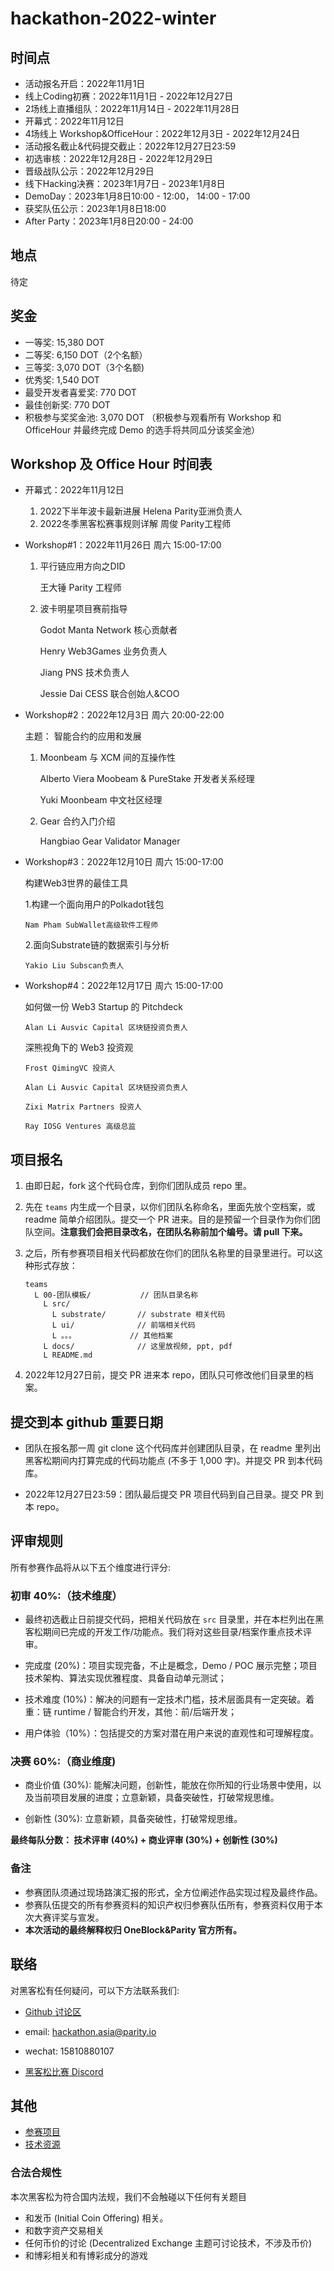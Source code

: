 
# hackathon-2022-winter

## 时间点
- 活动报名开启：2022年11月1日
- 线上Coding初赛：2022年11月1日 - 2022年12月27日
- 2场线上直播组队：2022年11月14日 - 2022年11月28日
- 开幕式：2022年11月12日
- 4场线上 Workshop&OfficeHour：2022年12月3日 - 2022年12月24日
- 活动报名截止&代码提交截止：2022年12月27日23:59
- 初选审核：2022年12月28日 - 2022年12月29日
- 晋级战队公示：2022年12月29日
- 线下Hacking决赛：2023年1月7日 - 2023年1月8日
- DemoDay：2023年1月8日10:00 - 12:00， 14:00 - 17:00
- 获奖队伍公示：2023年1月8日18:00
- After Party：2023年1月8日20:00 - 24:00
## 地点
待定

## 奖金
- 一等奖: 15,380 DOT
- 二等奖: 6,150 DOT（2个名额）
- 三等奖: 3,070 DOT（3个名额)
- 优秀奖: 1,540 DOT
- 最受开发者喜爱奖: 770 DOT
- 最佳创新奖: 770 DOT
- 积极参与奖奖金池: 3,070 DOT
（积极参与观看所有 Workshop 和 OfficeHour 并最终完成 Demo 的选手将共同瓜分该奖金池）

## Workshop 及 Office Hour 时间表
- 开幕式：2022年11月12日

  1. 2022下半年波卡最新进展 Helena Parity亚洲负责人
  2. 2022冬季黑客松赛事规则详解 周俊 Parity工程师
- Workshop#1：2022年11月26日 周六 15:00-17:00
  
  1. 平行链应用方向之DID 

      王大锤 Parity 工程师

  2. 波卡明星项目赛前指导 

        Godot Manta Network 核心贡献者

        Henry Web3Games 业务负责人

        Jiang PNS 技术负责人

        Jessie Dai CESS 联合创始人&COO
- Workshop#2：2022年12月3日 周六 20:00-22:00

  主题： 智能合约的应用和发展
  1. Moonbeam 与 XCM 间的互操作性

      Alberto Viera Moobeam & PureStake 开发者关系经理

      Yuki Moonbeam 中文社区经理
  2. Gear 合约入门介绍

      Hangbiao Gear Validator Manager

- Workshop#3：2022年12月10日 周六 15:00-17:00

  构建Web3世界的最佳工具

  1.构建一个面向用户的Polkadot钱包

      Nam Pham SubWallet高级软件工程师

  2.面向Substrate链的数据索引与分析

      Yakio Liu Subscan负责人
- Workshop#4：2022年12月17日 周六 15:00-17:00

  如何做一份 Web3 Startup 的 Pitchdeck

      Alan Li Ausvic Capital 区块链投资负责人
  
  深熊视角下的 Web3 投资观

      Frost QimingVC 投资人

      Alan Li Ausvic Capital 区块链投资负责人

      Zixi Matrix Partners 投资人

      Ray IOSG Ventures 高级总监

## 项目报名
1. 由即日起，fork 这个代码仓库，到你们团队成员 repo 里。

2. 先在 `teams` 内生成一个目录，以你们团队名称命名，里面先放个空档案，或 readme 简单介绍团队。提交一个 PR 进来。目的是预留一个目录作为你们团队空间。**注意我们会把目录改名，在团队名称前加个编号。请 pull 下来。**

3. 之后，所有参赛项目相关代码都放在你们的团队名称里的目录里进行。可以这种形式存放：

    ```
    teams
      L 00-团队模板/           // 团队目录名称
        L src/
          L substrate/       // substrate 相关代码
          L ui/              // 前端相关代码
          L 。。。            // 其他档案
        L docs/              // 这里放视频, ppt, pdf
        L README.md
    ```

4. 2022年12月27日前，提交 PR 进来本 repo，团队只可修改他们目录里的档案。

## 提交到本 github 重要日期

- 团队在报名那一周 git clone 这个代码库并创建团队目录，在 readme 里列出黑客松期间内打算完成的代码功能点 (不多于 1,000 字)。并提交 PR 到本代码库。

- 2022年12月27日23:59：团队最后提交 PR 项目代码到自己目录。提交 PR 到本 repo。

## 评审规则
所有参赛作品将从以下五个维度进行评分:

### 初审 40%:（技术维度）

- 最终初选截止日前提交代码，把相关代码放在 `src` 目录里，并在本栏列出在黑客松期间已完成的开发工作/功能点。我们将对这些目录/档案作重点技术评审。

- 完成度 (20%)：项目实现完备，不止是概念，Demo / POC 展示完整；项目技术架构、算法实现优雅程度、具备自动单元测试；

- 技术难度 (10%)：解决的问题有一定技术门槛，技术层面具有一定突破。着重：链 runtime / 智能合约开发，其他：前/后端开发；

- 用户体验（10%）：包括提交的方案对潜在用户来说的直观性和可理解程度。

### 决赛 60%:（商业维度)

- 商业价值 (30%): 能解决问题，创新性，能放在你所知的行业场景中使用，以及当前项目发展的进度；立意新颖，具备突破性，打破常规思维。

- 创新性 (30%): 立意新颖，具备突破性，打破常规思维。

**最终每队分数： 技术评审 (40%) + 商业评审 (30%) + 创新性 (30%)**

### 备注

- 参赛团队须通过现场路演汇报的形式，全方位阐述作品实现过程及最终作品。
- 参赛队伍提交的所有参赛资料的知识产权归参赛队伍所有，参赛资料仅用于本次大赛评奖与宣发。
- **本次活动的最终解释权归 OneBlock&Parity 官方所有。**

## 联络

对黑客松有任何疑问，可以下方法联系我们:

* [Github 讨论区](https://github.com/ParityAsia/hackathon-2022-winter/discussions)

* email: hackathon.asia@parity.io

* wechat: 15810880107

* [黑客松比赛 Discord](https://discord.gg/KsCEKvqU4p)

## 其他

- [参赛项目](./docs/categories.md)
- [技术资源](./docs/technical-resources.md)

### 合法合规性

本次黑客松为符合国内法规，我们不会触碰以下任何有关题目

- 和发币 (Initial Coin Offering) 相关。
- 和数字资产交易相关
- 任何币价的讨论 (Decentralized Exchange 主题可讨论技术，不涉及币价)
- 和博彩相关和有博彩成分的游戏